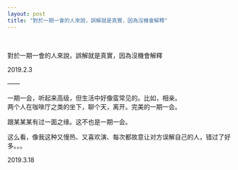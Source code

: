 ```yaml
---
layout: post
title: "對於一期一會的人來說，誤解就是真實，因為沒機會解釋"
---
```


  
&nbsp;
&nbsp;


對於一期一會的人來說，誤解就是真實，因為沒機會解釋

2019.2.3

——

一期一会，听起来高级，但生活中好像蛮常见的。比如，相亲。
<br>两个人在咖啡厅之类的坐下，聊个天，离开。完美的一期一会。

跟某某某有过一面之缘。这不也是一期一会。

这么看，像我这种又慢热、又喜欢演、每次都故意让对方误解自己的人，错过了好多。。。

2019.3.18